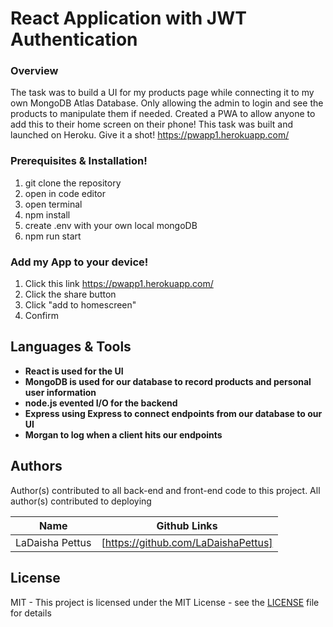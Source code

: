 # React Application with JWT Authentication

### Overview

The task was to build a UI for my products page while connecting it to my own MongoDB Atlas Database. Only allowing the admin to login and see the products to manipulate them if needed. Created a PWA to allow anyone to add this to their home screen on their phone! This task was built and launched on Heroku. Give it a shot! https://pwapp1.herokuapp.com/

### Prerequisites & Installation!

   1. git clone the repository
   2. open in code editor
   3. open terminal
   4. npm install
   5. create .env with your own local mongoDB
   6. npm run start

### Add my App to your device!
   1. Click this link https://pwapp1.herokuapp.com/
   2. Click the share button
   3. Click "add to homescreen"
   4. Confirm
   

## Languages & Tools
- __React is used for the UI__
- __MongoDB is used for our database to record products and personal user information__
- __node.js evented I/O for the backend__
- __Express using Express to connect endpoints from our database to our UI__
- __Morgan to log when a client hits our endpoints__

## Authors
Author(s) contributed to all back-end and front-end code to this project. All author(s) contributed to deploying

| Name | Github Links |
| ------ | ------ |
| LaDaisha Pettus | [https://github.com/LaDaishaPettus]|

License
----
MIT - This project is licensed under the MIT License - see the [LICENSE](LICENSE) file for details

